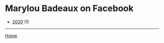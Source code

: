 # Marylou Badeaux on Facebook

  * [2020](./marylou-badeaux-on-facebook-2020.md/) (1)

----

[Home](../)
